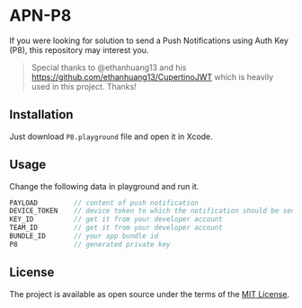 # APN-P8

If you were looking for solution to send a Push Notifications using Auth Key (P8), this repository may interest you.

> Special thanks to @ethanhuang13 and his https://github.com/ethanhuang13/CupertinoJWT which is heavily used in this project. Thanks!

## Installation

Just download `P8.playground` file and open it in Xcode.

## Usage

Change the following data in playground and run it.

```swift
PAYLOAD         // content of push notification
DEVICE_TOKEN    // device token to which the notification should be sent
KEY_ID          // get it from your developer account
TEAM_ID         // get it from your developer account
BUNDLE_ID       // your app bundle id
P8              // generated private key
```

## License

The project is available as open source under the terms of the [MIT License](http://opensource.org/licenses/MIT).
